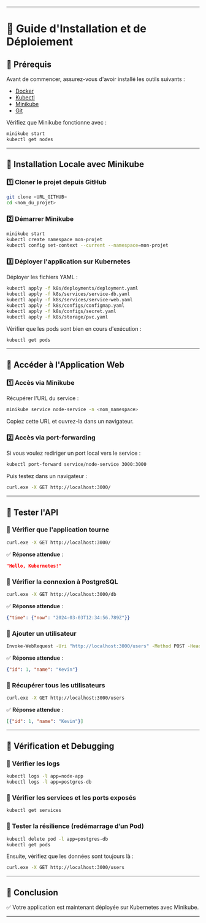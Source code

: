 
---

# 🚀 Guide d'Installation et de Déploiement

## 📌 Prérequis

Avant de commencer, assurez-vous d'avoir installé les outils suivants :

- [Docker](https://docs.docker.com/get-docker/)
- [Kubectl](https://kubernetes.io/docs/tasks/tools/)
- [Minikube](https://minikube.sigs.k8s.io/docs/start/)
- [Git](https://git-scm.com/downloads)

Vérifiez que Minikube fonctionne avec :

```sh
minikube start
kubectl get nodes
```

---

## 📌 Installation Locale avec Minikube

### 1️⃣ Cloner le projet depuis GitHub

```sh
git clone <URL_GITHUB>
cd <nom_du_projet>
```

### 2️⃣ Démarrer Minikube

```sh
minikube start
kubectl create namespace mon-projet
kubectl config set-context --current --namespace=mon-projet
```

### 3️⃣ Déployer l'application sur Kubernetes

Déployer les fichiers YAML :

```sh
kubectl apply -f k8s/deployments/deployment.yaml
kubectl apply -f k8s/services/service-db.yaml
kubectl apply -f k8s/services/service-web.yaml
kubectl apply -f k8s/configs/configmap.yaml
kubectl apply -f k8s/configs/secret.yaml
kubectl apply -f k8s/storage/pvc.yaml
```

Vérifier que les pods sont bien en cours d'exécution :

```sh
kubectl get pods
```

---

## 📌 Accéder à l'Application Web

### 1️⃣ Accès via Minikube

Récupérer l'URL du service :

```sh
minikube service node-service -n <nom_namespace>
```

Copiez cette URL et ouvrez-la dans un navigateur.

### 2️⃣ Accès via port-forwarding

Si vous voulez rediriger un port local vers le service :

```sh
kubectl port-forward service/node-service 3000:3000
```

Puis testez dans un navigateur :

```sh
curl.exe -X GET http://localhost:3000/
```

---

## 📌 Tester l'API

### 🔹 Vérifier que l'application tourne

```sh
curl.exe -X GET http://localhost:3000/
```

✅ **Réponse attendue** :

```json
"Hello, Kubernetes!"
```

### 🔹 Vérifier la connexion à PostgreSQL

```sh
curl.exe -X GET http://localhost:3000/db
```

✅ **Réponse attendue** :

```json
{"time": {"now": "2024-03-03T12:34:56.789Z"}}
```

### 🔹 Ajouter un utilisateur

```sh
Invoke-WebRequest -Uri "http://localhost:3000/users" -Method POST -Headers @{"Content-Type"="application/json"} -Body '{"name": "Kevin"}'
```

✅ **Réponse attendue** :

```json
{"id": 1, "name": "Kevin"}
```

### 🔹 Récupérer tous les utilisateurs

```sh
curl.exe -X GET http://localhost:3000/users
```

✅ **Réponse attendue** :

```json
[{"id": 1, "name": "Kevin"}]
```

---

## 📌 Vérification et Debugging

### 🔹 Vérifier les logs

```sh
kubectl logs -l app=node-app
kubectl logs -l app=postgres-db
```

### 🔹 Vérifier les services et les ports exposés

```sh
kubectl get services
```

### 🔹 Tester la résilience (redémarrage d’un Pod)

```sh
kubectl delete pod -l app=postgres-db
kubectl get pods
```

Ensuite, vérifiez que les données sont toujours là :

```sh
curl.exe -X GET http://localhost:3000/users
```

---

## 🎯 Conclusion

✅ Votre application est maintenant déployée sur Kubernetes avec Minikube.  

---
